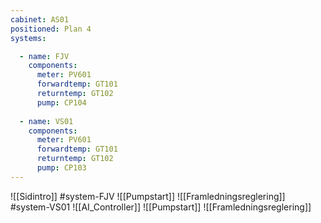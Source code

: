 ```yaml
---
cabinet: AS01
positioned: Plan 4
systems:

  - name: FJV
    components:
      meter: PV601
      forwardtemp: GT101
      returntemp: GT102
      pump: CP104
  
  - name: VS01
    components:
      meter: PV601
      forwardtemp: GT101
      returntemp: GT102
      pump: CP103
---
```

![[Sidintro]]
#system-FJV
![[Pumpstart]]
![[Framledningsreglering]]
#system-VS01
![[AI_Controller]]
![[Pumpstart]]
![[Framledningsreglering]]
